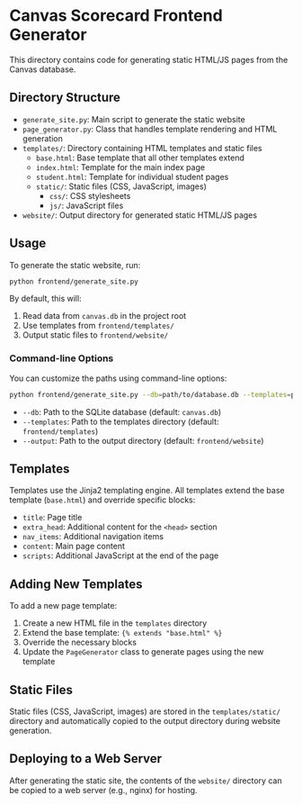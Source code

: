 # Canvas Scorecard Frontend Generator

This directory contains code for generating static HTML/JS pages from the Canvas database.

## Directory Structure

- `generate_site.py`: Main script to generate the static website
- `page_generator.py`: Class that handles template rendering and HTML generation
- `templates/`: Directory containing HTML templates and static files
  - `base.html`: Base template that all other templates extend
  - `index.html`: Template for the main index page
  - `student.html`: Template for individual student pages
  - `static/`: Static files (CSS, JavaScript, images)
    - `css/`: CSS stylesheets
    - `js/`: JavaScript files
- `website/`: Output directory for generated static HTML/JS pages

## Usage

To generate the static website, run:

```bash
python frontend/generate_site.py
```

By default, this will:
1. Read data from `canvas.db` in the project root
2. Use templates from `frontend/templates/`
3. Output static files to `frontend/website/`

### Command-line Options

You can customize the paths using command-line options:

```bash
python frontend/generate_site.py --db=path/to/database.db --templates=path/to/templates --output=path/to/output
```

- `--db`: Path to the SQLite database (default: `canvas.db`)
- `--templates`: Path to the templates directory (default: `frontend/templates`)
- `--output`: Path to the output directory (default: `frontend/website`)

## Templates

Templates use the Jinja2 templating engine. All templates extend the base template (`base.html`) and override specific blocks:

- `title`: Page title
- `extra_head`: Additional content for the `<head>` section
- `nav_items`: Additional navigation items
- `content`: Main page content
- `scripts`: Additional JavaScript at the end of the page

## Adding New Templates

To add a new page template:

1. Create a new HTML file in the `templates` directory
2. Extend the base template: `{% extends "base.html" %}`
3. Override the necessary blocks
4. Update the `PageGenerator` class to generate pages using the new template

## Static Files

Static files (CSS, JavaScript, images) are stored in the `templates/static/` directory and automatically copied to the output directory during website generation.

## Deploying to a Web Server

After generating the static site, the contents of the `website/` directory can be copied to a web server (e.g., nginx) for hosting. 